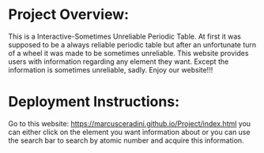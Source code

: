 # Project Overview:
This is a Interactive-Sometimes Unreliable Periodic Table. At first it was supposed to be a always reliable periodic table but after an unfortunate turn of a wheel it was made to be sometimes unreliable. This website provides users with information regarding any element they want. Except the information is sometimes unreliable, sadly. Enjoy our website!!!
# Deployment Instructions:
Go to this website: https://marcusceradini.github.io/Project/index.html you can either click on the element you want information about or you can use the search bar to search by atomic number and acquire this information.